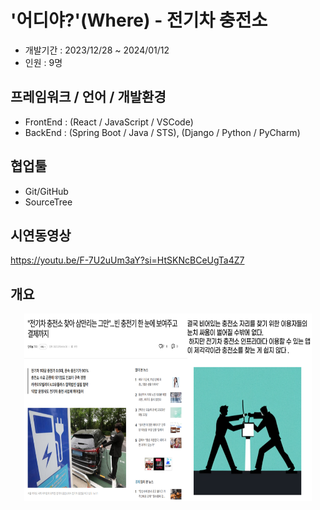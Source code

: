 # '어디야?'(Where) - 전기차 충전소
- 개발기간 : 2023/12/28 ~ 2024/01/12
- 인원 : 9명
## 프레임워크 / 언어 / 개발환경
- FrontEnd : (React / JavaScript / VSCode)
- BackEnd : (Spring Boot / Java / STS), (Django / Python / PyCharm)
## 협업툴
- Git/GitHub
- SourceTree
## 시연동영상
https://youtu.be/F-7U2uUm3aY?si=HtSKNcBCeUgTa4Z7
## 개요
<p align="center">
  <img width="460" height="300" src="./어디야/개요이미지.png">
</p>
